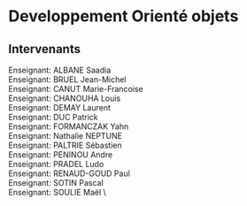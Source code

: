 # Developpement Orienté objets

## Intervenants

Enseignant: ALBANE Saadia \
Enseignant: BRUEL Jean-Michel \
Enseignant: CANUT Marie-Francoise \
Enseignant: CHANOUHA Louis \
Enseignant: DEMAY Laurent \
Enseignant: DUC Patrick \
Enseignant: FORMANCZAK Yahn \
Enseignant: Nathalie NEPTUNE \
Enseignant: PALTRIE Sébastien \
Enseignant: PENINOU Andre \
Enseignant: PRADEL Ludo \
Enseignant: RENAUD-GOUD Paul \
Enseignant: SOTIN Pascal \
Enseignant: SOULIE Maël \
